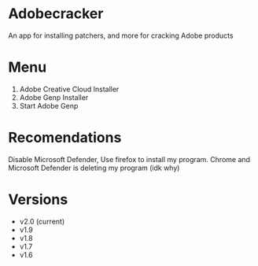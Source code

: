# Adobecracker
An app for installing patchers, and more for cracking Adobe products

# Menu
1. Adobe Creative Cloud Installer
2. Adobe Genp Installer
3. Start Adobe Genp

# Recomendations
Disable Microsoft Defender, Use firefox to install my program. Chrome and Microsoft Defender is deleting my program (idk why)

# Versions
- v2.0 (current)
- v1.9 
- v1.8
- v1.7
- v1.6

